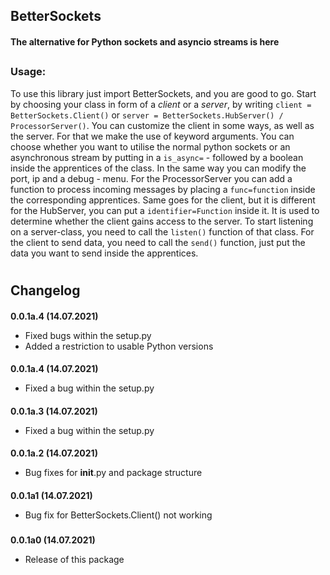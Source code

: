 ## BetterSockets
#### The alternative for Python sockets and asyncio streams is here
##
### Usage:

To use this library just import BetterSockets, and you are good to go.
Start by choosing your class in form of a _client_ or a _server_, by writing
`client = BetterSockets.Client()` or `server = BetterSockets.HubServer() / ProcessorServer()`. You can customize the client in some ways, 
as well as the server. For that we make the use of keyword arguments. You can choose 
whether you want to utilise the normal python sockets or an asynchronous stream by 
putting in a `is_async=` - followed by a boolean inside the apprentices of the class. 
In the same way you can modify the port, ip and a debug - menu. For the ProcessorServer 
you can add a function to process incoming messages by placing a `func=function` inside 
the corresponding apprentices. Same goes for the client, but it is different for the HubServer, 
you can put a `identifier=Function` inside it. It is used to determine whether the client 
gains access to the server.
To start listening on a server-class, you need to call the `listen()` function of that class. 
For the client to send data, you need to call the `send()` function, just put the data you want
 to send inside the apprentices.

#
## Changelog
####
**0.0.1a.4 (14.07.2021)**
- Fixed bugs within the setup.py
- Added a restriction to usable Python versions
####
**0.0.1a.4 (14.07.2021)**
- Fixed a bug within the setup.py
####
**0.0.1a.3 (14.07.2021)**
- Fixed a bug within the setup.py
####
**0.0.1a.2 (14.07.2021)**
- Bug fixes for __init__.py and package structure
####
**0.0.1a1 (14.07.2021)**
- Bug fix for BetterSockets.Client() not working
#####
**0.0.1a0 (14.07.2021)**
- Release of this package
